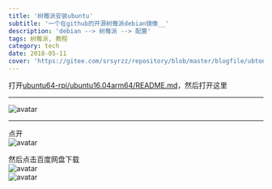 ```yaml
---
title: '树莓派安装ubuntu'
subtitle: '一个在github的开源树莓派debian镜像__'
description: 'debian --> 树莓派 --> 配置'
tags: 树莓派, 教程
category: tech
date: 2018-05-11
cover: 'https://gitee.com/srsyrzz/repository/blob/master/blogfile/ubtonrpi/cover-RpiUbuntu.png'
---
```


打开[ubuntu64-rpi/ubuntu16.04arm64/README.md](https://github.com/chainsx/ubuntu64-rpi/blob/ubuntu-16.04.3-arm64/README.md)，然后打开这里
***
![avatar](https://gitee.com/srsyrzz/repository/blob/master/blogfile/ubtonrpi/Screenshot_2018-05-11-20-08-43-95.png)
***
点开  
![avatar](https://gitee.com/srsyrzz/repository/blob/master/blogfile/ubtonrpi/Screenshot_2018-05-11-20-12-29-98.png)  
  
然后点击百度网盘下载  
![avatar](https://gitee.com/srsyrzz/repository/blob/master/blogfile/ubtonrpi/Screenshot_2018-05-11-20-12-39-51.png)  
![avatar](https://gitee.com/srsyrzz/repository/blob/master/blogfile/ubtonrpi/Screenshot_2018-05-11-20-12-46-75.png)